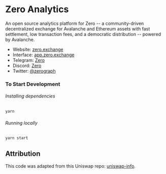 # Zero Analytics

An open source analytics platform for Zero -- a community-driven decentralized exchange for Avalanche and Ethereum assets with fast settlement, low transaction fees, and a democratic distribution -- powered by Avalanche.

- Website: [zero.exchange](https://zero.exchange/)
- Interface: [app.zero.exchange](https://app.zero.exchange)
- Telegram: [Zero](https://t.me/Zerograph)
- Discord: [Zero](https://discord.com/invite/PARrDYYbfw)
- Twitter: [@zerograph](https://twitter.com/Zerograph)

### To Start Development

###### Installing dependencies
```bash
yarn
```

###### Running locally
```bash
yarn start
```

## Attribution
This code was adapted from this Uniswap repo: [uniswap-info](https://github.com/Uniswap/uniswap-info).